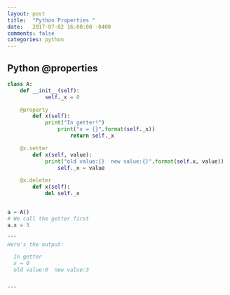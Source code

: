 ```yaml
---
layout: post
title:  "Python Properties "
date:   2017-07-02 16:00:00 -0400 
comments: false
categories: python
---
```


## Python @properties




```python
class A:
    def __init__(self):
            self._x = 0

    @property
        def x(self):
	        print("In getter!")
		        print("x = {}".format(self._x))
			        return self._x

    @x.setter
        def x(self, value):
	        print("old value:{}  new value:{}".format(self.x, value))
		        self._x = value

    @x.deleter
        def x(self):
	        del self._x


a = A()
# We call the getter first
a.x = 3

"""
Here's the output:

  In getter
  x = 0
  old value:0  new value:3


"""


```


<div id="fb-root"></div>
<script>(function(d, s, id) {
  var js, fjs = d.getElementsByTagName(s)[0];
  if (d.getElementById(id)) return;
  js = d.createElement(s); js.id = id;
  js.src = "//connect.facebook.net/en_US/sdk.js#xfbml=1&version=v2.8&appId=671657696349259";
  fjs.parentNode.insertBefore(js, fjs);
}(document, 'script', 'facebook-jssdk'));</script>


<!--  Enter text below, if you want -->


<div class="fb-comments"  data-numposts="5"></div>







